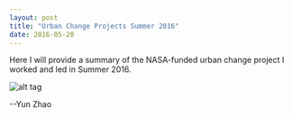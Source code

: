```yaml
---
layout: post
title: "Urban Change Projects Summer 2016"
date: 2016-05-20
---
```


Here I will provide a summary of the NASA-funded urban change project I worked and led in Summer 2016.


![alt tag](yun-zhao.github.io/_posts/Tank.jpg)

--Yun Zhao
